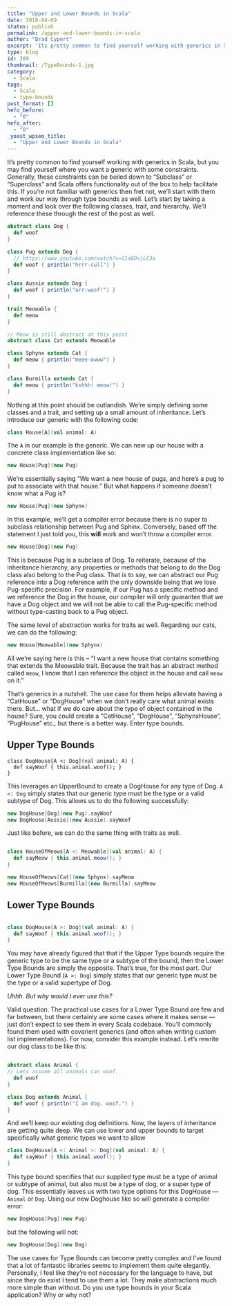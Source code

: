 ```yaml
---
title: "Upper and Lower Bounds in Scala"
date: 2018-04-09
status: publish
permalink: /upper-and-lower-bounds-in-scala
author: "Brad Cypert"
excerpt: 'Its pretty common to find yourself working with generics in Scala, but you may find yourself where you want a generic with some constraints. Generally, these constraints can be boiled down to "Subclass" or "Superclass" and Scala offers functionality out of the box to help facilitate this.'
type: blog
id: 289
thumbnail: /TypeBounds-1.jpg
category:
  - Scala
tags:
  - Scala
  - type-bounds
post_format: []
hefo_before:
  - "0"
hefo_after:
  - "0"
_yoast_wpseo_title:
  - "Upper and Lower Bounds in Scala"
---
```


It’s pretty common to find yourself working with generics in Scala, but you may find yourself where you want a generic with some constraints. Generally, these constraints can be boiled down to “Subclass” or “Superclass” and Scala offers functionality out of the box to help facilitate this. If you’re not familiar with generics then fret not, we’ll start with them and work our way through type bounds as well. Let’s start by taking a moment and look over the following classes, trait, and hierarchy. We’ll reference these through the rest of the post as well.

```scala
abstract class Dog {
  def woof
}

class Pug extends Dog {
  // https://www.youtube.com/watch?v=S1a8DvjLC3o
  def woof { println("hrrr-cull") }
}

class Aussie extends Dog {
  def woof { println("arr-woof!") }
}

trait Meowable {
  def meow
}

// Meow is still abstract at this point
abstract class Cat extends Meowable

class Sphynx extends Cat {
  def meow { println("meee-owww") }
}

class Burmilla extends Cat {
  def meow { println("kshhh! meow!") }
}

```

Nothing at this point should be outlandish. We’re simply defining some classes and a trait, and setting up a small amount of inheritance. Let’s introduce our generic with the following code:

```scala
class House[A](val animal: A)
```

The `A` in our example is the generic. We can new up our house with a concrete class implementation like so:

```scala
new House[Pug](new Pug)
```

We’re essentially saying “We want a new house of pugs, and here’s a pug to put to associate with that house.” But what happens if someone doesn’t know what a Pug is?

```scala
new House[Pug](new Sphynx)
```

In this example, we’ll get a compiler error because there is no super to subclass relationship between Pug and Sphinx. Conversely, based off the statement I just told you, this **will** work and won’t throw a compiler error.

```scala
new House[Dog](new Pug)
```

This is because Pug is a subclass of Dog. To reiterate, because of the inheritance hierarchy, any properties or methods that belong to do the Dog class also belong to the Pug class. That is to say, we can abstract our Pug reference into a Dog reference with the only downside being that we lose Pug-specific precision. For example, if our Pug has a specific method and we reference the Dog in the house, our compiler will only guarantee that we have a Dog object and we will not be able to call the Pug-specific method without type-casting back to a Pug object.

The same level of abstraction works for traits as well. Regarding our cats, we can do the following:

```scala
new House[Meowable](new Sphynx)
```

All we’re saying here is this – “I want a new house that contains something that extends the Meowable trait. Because the trait has an abstract method called `meow`, I know that I can reference the object in the house and call `meow` on it.”

That’s generics in a nutshell. The use case for them helps alleviate having a “CatHouse” or “DogHouse” when we don’t really care what animal exists there. But… what if we do care about the type of object contained in the house? Sure, you could create a “CatHouse”, “DogHouse”, “SphynxHouse”, “PugHouse” etc., but there is a better way. Enter type bounds.

## Upper Type Bounds

```
class DogHouse[A <: Dog](val animal: A) {
  def sayWoof { this.animal.woof(); }
}
```

This leverages an UpperBound to create a DogHouse for any type of Dog. `A <: Dog` simply states that our generic type must be the type or a valid subtype of Dog. This allows us to do the following successfully:

```scala
new DogHouse[Dog](new Pug).sayWoof
new DogHouse[Aussie](new Aussie).sayWoof
```

Just like before, we can do the same thing with traits as well.

```scala

class HouseOfMeows[A <: Meowable](val animal: A) {
  def sayMeow { this.animal.meow(); }
}

new HouseOfMeows[Cat](new Sphynx).sayMeow
new HouseOfMeows[Burmilla](new Burmilla).sayMeow

```

## Lower Type Bounds

```scala

class DogHouse[A >: Dog](val animal: A) {
  def sayWoof { this.animal.woof(); }
}

```

You may have already figured that that if the Upper Type bounds require the generic type to be the same type or a subtype of the bound, then the Lower Type Bounds are simply the opposite. That’s true, for the most part. Our Lower Type Bound (`A >: Dog`) simply states that our generic type must be the type or a valid supertype of Dog.

_Uhhh. But why would I ever use this?_

Valid question. The practical use cases for a Lower Type Bound are few and far between, but there certainly are some cases where it makes sense — just don’t expect to see them in every Scala codebase. You’ll commonly found them used with covarient generics (and often when writing custom list implementations). For now, consider this example instead. Let’s rewrite our dog class to be like this:

```scala

abstract class Animal {
// Lets assume all animals can woof.
  def woof
}

class Dog extends Animal {
  def woof { println("I am dog. woof.") }
}

```

And we’ll keep our existing dog definitions. Now, the layers of inheritance are getting quite deep. We can use lower and upper bounds to target specifically what generic types we want to allow

```scala
class DogHouse[A <: Animal >: Dog](val animal: A) {
  def sayWoof { this.animal.woof(); }
}

```

This type bound specifies that our supplied type must be a type of animal or subtype of animal, but also must be a type of dog, or a super type of dog. This essentially leaves us with two type options for this DogHouse — `Animal` or `Dog`. Using our new Doghouse like so will generate a compiler error:

```scala
new DogHouse[Pug](new Pug)

```

but the following will not:

```scala
new DogHouse[Dog](new Dog)

```

The use cases for Type Bounds can become pretty complex and I’ve found that a lot of fantastic libraries seems to implement them quite elegantly. Personally, I feel like they’re not necessary for the language to have, but since they do exist I tend to use them a lot. They make abstractions much more simple than without. Do you use type bounds in your Scala application? Why or why not?
